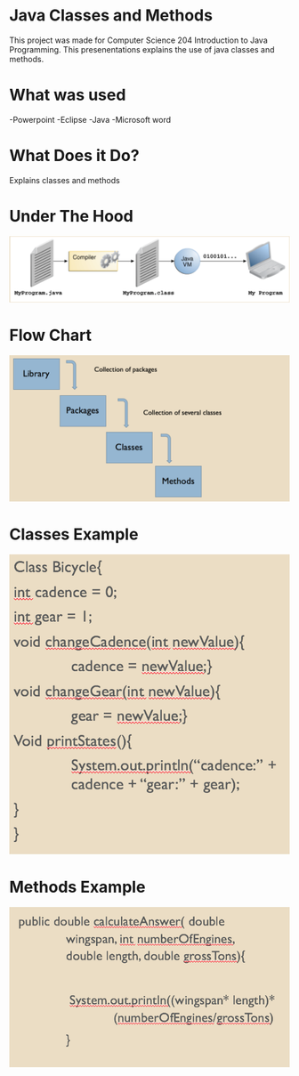 # Java Classes and Methods
This project was made for Computer Science 204 Introduction to Java Programming. This presenentations explains the use of java classes and methods.

# What was used

-Powerpoint 
-Eclipse
-Java
-Microsoft word

# What Does it Do?
Explains classes and methods  
# Under The Hood
![alt tag](https://github.com/TolentinoDev/java_classes_and_methods/blob/master/compile.png)
# Flow Chart
![alt tag](https://github.com/TolentinoDev/java_classes_and_methods/blob/master/flow.png)
# Classes Example
![alt tag](https://github.com/TolentinoDev/java_classes_and_methods/blob/master/class.png)
# Methods Example 
![alt tag](https://github.com/TolentinoDev/java_classes_and_methods/blob/master/method.png)

